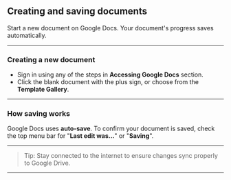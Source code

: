 ## Creating and saving documents

Start a new document on Google Docs. Your document's progress saves automatically.

---

 ### Creating a new document

 - Sign in using any of the steps in **Accessing Google Docs** section.
 - Click the blank document with the plus sign, or choose from the **Template Gallery**.

 --- 
 ### How saving works

 Google Docs uses **auto-save**. To confirm your document is saved, check the top menu bar for "**Last edit was...**" or "**Saving**". 

 ---
 >Tip: Stay connected to the internet to ensure changes sync properly to Google Drive.

 ---
